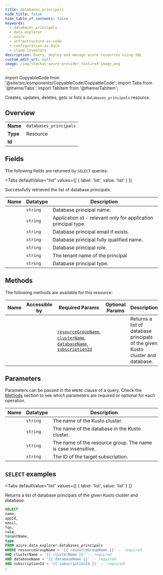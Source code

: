 ```yaml
--- 
title: databases_principals
hide_title: false
hide_table_of_contents: false
keywords:
  - databases_principals
  - data_explorer
  - azure
  - infrastructure-as-code
  - configuration-as-data
  - cloud inventory
description: Query, deploy and manage azure resources using SQL
custom_edit_url: null
image: /img/stackql-azure-provider-featured-image.png
---
```


import CopyableCode from '@site/src/components/CopyableCode/CopyableCode';
import Tabs from '@theme/Tabs';
import TabItem from '@theme/TabItem';

Creates, updates, deletes, gets or lists a <code>databases_principals</code> resource.

## Overview
<table><tbody>
<tr><td><b>Name</b></td><td><code>databases_principals</code></td></tr>
<tr><td><b>Type</b></td><td>Resource</td></tr>
<tr><td><b>Id</b></td><td><CopyableCode code="azure.data_explorer.databases_principals" /></td></tr>
</tbody></table>

## Fields

The following fields are returned by `SELECT` queries:

<Tabs
    defaultValue="list"
    values={[
        { label: 'list', value: 'list' }
    ]}
>
<TabItem value="list">

Successfully retrieved the list of database principals.

<table>
<thead>
    <tr>
    <th>Name</th>
    <th>Datatype</th>
    <th>Description</th>
    </tr>
</thead>
<tbody>
<tr>
    <td><CopyableCode code="name" /></td>
    <td><code>string</code></td>
    <td>Database principal name.</td>
</tr>
<tr>
    <td><CopyableCode code="appId" /></td>
    <td><code>string</code></td>
    <td>Application id - relevant only for application principal type.</td>
</tr>
<tr>
    <td><CopyableCode code="email" /></td>
    <td><code>string</code></td>
    <td>Database principal email if exists.</td>
</tr>
<tr>
    <td><CopyableCode code="fqn" /></td>
    <td><code>string</code></td>
    <td>Database principal fully qualified name.</td>
</tr>
<tr>
    <td><CopyableCode code="role" /></td>
    <td><code>string</code></td>
    <td>Database principal role.</td>
</tr>
<tr>
    <td><CopyableCode code="tenantName" /></td>
    <td><code>string</code></td>
    <td>The tenant name of the principal</td>
</tr>
<tr>
    <td><CopyableCode code="type" /></td>
    <td><code>string</code></td>
    <td>Database principal type.</td>
</tr>
</tbody>
</table>
</TabItem>
</Tabs>

## Methods

The following methods are available for this resource:

<table>
<thead>
    <tr>
    <th>Name</th>
    <th>Accessible by</th>
    <th>Required Params</th>
    <th>Optional Params</th>
    <th>Description</th>
    </tr>
</thead>
<tbody>
<tr>
    <td><a href="#list"><CopyableCode code="list" /></a></td>
    <td><CopyableCode code="select" /></td>
    <td><a href="#parameter-resourceGroupName"><code>resourceGroupName</code></a>, <a href="#parameter-clusterName"><code>clusterName</code></a>, <a href="#parameter-databaseName"><code>databaseName</code></a>, <a href="#parameter-subscriptionId"><code>subscriptionId</code></a></td>
    <td></td>
    <td>Returns a list of database principals of the given Kusto cluster and database.</td>
</tr>
</tbody>
</table>

## Parameters

Parameters can be passed in the `WHERE` clause of a query. Check the [Methods](#methods) section to see which parameters are required or optional for each operation.

<table>
<thead>
    <tr>
    <th>Name</th>
    <th>Datatype</th>
    <th>Description</th>
    </tr>
</thead>
<tbody>
<tr id="parameter-clusterName">
    <td><CopyableCode code="clusterName" /></td>
    <td><code>string</code></td>
    <td>The name of the Kusto cluster.</td>
</tr>
<tr id="parameter-databaseName">
    <td><CopyableCode code="databaseName" /></td>
    <td><code>string</code></td>
    <td>The name of the database in the Kusto cluster.</td>
</tr>
<tr id="parameter-resourceGroupName">
    <td><CopyableCode code="resourceGroupName" /></td>
    <td><code>string</code></td>
    <td>The name of the resource group. The name is case insensitive.</td>
</tr>
<tr id="parameter-subscriptionId">
    <td><CopyableCode code="subscriptionId" /></td>
    <td><code>string</code></td>
    <td>The ID of the target subscription.</td>
</tr>
</tbody>
</table>

## `SELECT` examples

<Tabs
    defaultValue="list"
    values={[
        { label: 'list', value: 'list' }
    ]}
>
<TabItem value="list">

Returns a list of database principals of the given Kusto cluster and database.

```sql
SELECT
name,
appId,
email,
fqn,
role,
tenantName,
type
FROM azure.data_explorer.databases_principals
WHERE resourceGroupName = '{{ resourceGroupName }}' -- required
AND clusterName = '{{ clusterName }}' -- required
AND databaseName = '{{ databaseName }}' -- required
AND subscriptionId = '{{ subscriptionId }}' -- required
;
```
</TabItem>
</Tabs>
